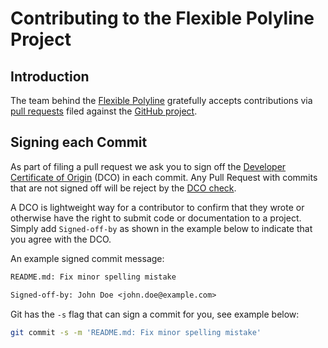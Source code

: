 # Contributing to the Flexible Polyline Project

## Introduction

The team behind the [Flexible Polyline](https://github.com/heremaps/flexible-polyline) gratefully accepts contributions via
[pull requests](https://help.github.com/articles/about-pull-requests/) filed against the
[GitHub project](https://github.com/heremaps/flexible-polyline/pulls).

## Signing each Commit

As part of filing a pull request we ask you to sign off the
[Developer Certificate of Origin](https://developercertificate.org/) (DCO) in each commit.
Any Pull Request with commits that are not signed off will be reject by the
[DCO check](https://probot.github.io/apps/dco/).

A DCO is lightweight way for a contributor to confirm that they wrote or otherwise have the right
to submit code or documentation to a project. Simply add `Signed-off-by` as shown in the example below
to indicate that you agree with the DCO.

An example signed commit message:

```txt
README.md: Fix minor spelling mistake

Signed-off-by: John Doe <john.doe@example.com>
```

Git has the `-s` flag that can sign a commit for you, see example below:

```sh
git commit -s -m 'README.md: Fix minor spelling mistake'
```
